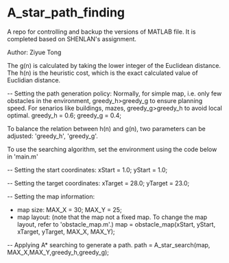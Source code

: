# A_star_path_finding
A repo for controlling and backup the versions of MATLAB file.
It is completed based on SHENLAN's assignment.

Author: Ziyue Tong

The g(n) is calculated by taking the lower integer of the Euclidean distance.
The h(n) is the heuristic cost, which is the exact calculated value of Euclidian distance. 

-- Setting the path generation policy: Normally, for simple map, i.e. only 
few obstacles in the environment, greedy_h>greedy_g to ensure planning speed.
For senarios like buildings, mazes, greedy_g>greedy_h to avoid local optimal.
greedy_h = 0.6;
greedy_g = 0.4;


To balance the relation between h(n) and g(n), two parameters can be adjusted: 'greedy_h', 'greedy_g'.


To use the searching algorithm, set the environment using the code below in 'main.m'

-- Setting the start coordinates:
xStart = 1.0;
yStart = 1.0;

-- Setting the target coordinates:
xTarget = 28.0;
yTarget = 23.0;

-- Setting the map information:
- map size:
MAX_X = 30;
MAX_Y = 25;
- map layout: (note that the map not a fixed map. To change the map layout,
refer to 'obstacle_map.m'.)
map = obstacle_map(xStart, yStart, xTarget, yTarget, MAX_X, MAX_Y);

-- Applying A* searching to generate a path.
path = A_star_search(map, MAX_X,MAX_Y,greedy_h,greedy_g);

